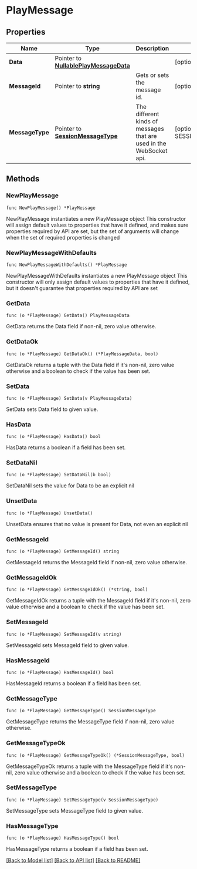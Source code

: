 # PlayMessage

## Properties

Name | Type | Description | Notes
------------ | ------------- | ------------- | -------------
**Data** | Pointer to [**NullablePlayMessageData**](PlayMessageData.md) |  | [optional] 
**MessageId** | Pointer to **string** | Gets or sets the message id. | [optional] 
**MessageType** | Pointer to [**SessionMessageType**](SessionMessageType.md) | The different kinds of messages that are used in the WebSocket api. | [optional] [readonly] [default to SESSIONMESSAGETYPE_PLAY]

## Methods

### NewPlayMessage

`func NewPlayMessage() *PlayMessage`

NewPlayMessage instantiates a new PlayMessage object
This constructor will assign default values to properties that have it defined,
and makes sure properties required by API are set, but the set of arguments
will change when the set of required properties is changed

### NewPlayMessageWithDefaults

`func NewPlayMessageWithDefaults() *PlayMessage`

NewPlayMessageWithDefaults instantiates a new PlayMessage object
This constructor will only assign default values to properties that have it defined,
but it doesn't guarantee that properties required by API are set

### GetData

`func (o *PlayMessage) GetData() PlayMessageData`

GetData returns the Data field if non-nil, zero value otherwise.

### GetDataOk

`func (o *PlayMessage) GetDataOk() (*PlayMessageData, bool)`

GetDataOk returns a tuple with the Data field if it's non-nil, zero value otherwise
and a boolean to check if the value has been set.

### SetData

`func (o *PlayMessage) SetData(v PlayMessageData)`

SetData sets Data field to given value.

### HasData

`func (o *PlayMessage) HasData() bool`

HasData returns a boolean if a field has been set.

### SetDataNil

`func (o *PlayMessage) SetDataNil(b bool)`

 SetDataNil sets the value for Data to be an explicit nil

### UnsetData
`func (o *PlayMessage) UnsetData()`

UnsetData ensures that no value is present for Data, not even an explicit nil
### GetMessageId

`func (o *PlayMessage) GetMessageId() string`

GetMessageId returns the MessageId field if non-nil, zero value otherwise.

### GetMessageIdOk

`func (o *PlayMessage) GetMessageIdOk() (*string, bool)`

GetMessageIdOk returns a tuple with the MessageId field if it's non-nil, zero value otherwise
and a boolean to check if the value has been set.

### SetMessageId

`func (o *PlayMessage) SetMessageId(v string)`

SetMessageId sets MessageId field to given value.

### HasMessageId

`func (o *PlayMessage) HasMessageId() bool`

HasMessageId returns a boolean if a field has been set.

### GetMessageType

`func (o *PlayMessage) GetMessageType() SessionMessageType`

GetMessageType returns the MessageType field if non-nil, zero value otherwise.

### GetMessageTypeOk

`func (o *PlayMessage) GetMessageTypeOk() (*SessionMessageType, bool)`

GetMessageTypeOk returns a tuple with the MessageType field if it's non-nil, zero value otherwise
and a boolean to check if the value has been set.

### SetMessageType

`func (o *PlayMessage) SetMessageType(v SessionMessageType)`

SetMessageType sets MessageType field to given value.

### HasMessageType

`func (o *PlayMessage) HasMessageType() bool`

HasMessageType returns a boolean if a field has been set.


[[Back to Model list]](../README.md#documentation-for-models) [[Back to API list]](../README.md#documentation-for-api-endpoints) [[Back to README]](../README.md)


